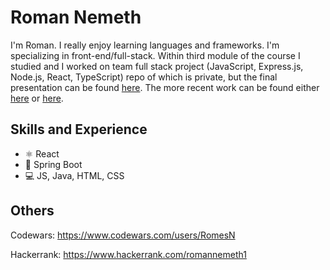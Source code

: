 # Roman Nemeth

I'm Roman. I really enjoy learning languages and frameworks. I'm specializing in front-end/full-stack. Within third module of the course I studied and I worked on team full stack project (JavaScript, Express.js, Node.js, React, TypeScript) repo of which is private, but the final presentation can be found [here](https://youtu.be/TYvwSEom6s8). The more recent work can be found either [here](https://github.com/RomesN/huli-alumni-template) or [here](https://github.com/RomesN/reservationSystem).

## Skills and Experience

-   ⚛️ React
-   🍃 Spring Boot
-   💻 JS, Java, HTML, CSS

## Others

Codewars: https://www.codewars.com/users/RomesN

Hackerrank: https://www.hackerrank.com/romannemeth1
